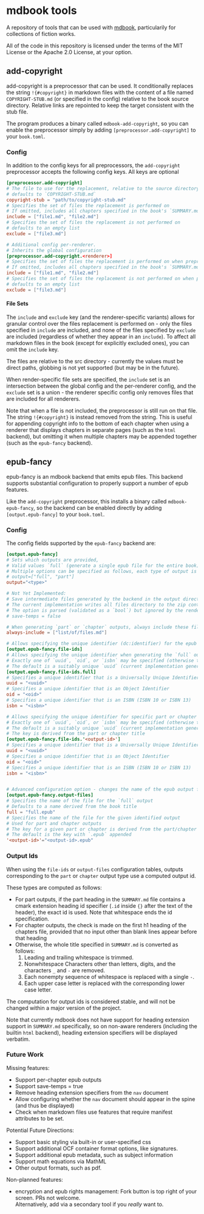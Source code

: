 # mdbook tools

A repository of tools that can be used with [mdbook](https://rust-lang.github.io/mdBook/), particularily for collections of fiction works.

All of the code in this repository is licensed under the terms of the MIT License or the Apache 2.0 License, at your option.

## add-copyright

add-copyright is a preprocessor that can be used. It conditionally replaces the string `!{#copyright}` in markdown files with the content of a file named `COPYRIGHT-STUB.md` (or specified in the config) relative to the book source directory.
Relative links are repointed to keep the target consistent with the stub file.

The program produces a binary called `mdbook-add-copyright`, so you can enable the preprocessor simply by adding `[preprocessor.add-copyright]` to your `book.toml`.

### Config

In addition to the config keys for all preprocessors, the `add-copyright` preprocessor accepts the following config keys.
All keys are optional

```toml
[preprocessor.add-copyright]
# The file to use for the replacement, relative to the source directory of the book
# defaults to `COPYRIGHT-STUB.md`
copyright-stub = "path/to/copyright-stub.md"
# Specifies the set of files the replacement is performed on
# If omitted, includes all chapters specified in the book's `SUMMARY.md`
include = ["file1.md", "file2.md"]
# Specifies the set of files the replacement is not performed on
# defaults to an empty list
exclude = ["file3.md"]

# Additional config per-renderer.
# Inherits the global configuration
[preprocessor.add-copyright.<renderer>]
# Specifies the set of files the replacement is performed on when preprocessing the input for <renderer>
# If omitted, includes all chapters specified in the book's `SUMMARY.md`
include = ["file1.md", "file2.md"]
# Specifies the set of files the replacement is not performed on when preprocessing the input for <renderer>
# defaults to an empty list
exclude = ["file3.md"]
```

#### File Sets

The `include` and `exclude` key (and the renderer-specific variants) allows for granular control over the files replacement is performed on - only the files specified in `include` are included, and none of the files specified by `exclude` are included (regardless of whether they appear in an `include`). To affect all markdown files in the book (except for explicitly excluded ones), you can omit the `include` key. 

The files are relative to the src directory - currently the values must be direct paths, globbing is not yet supported (but may be in the future). 

When render-specific file sets are specified, the `include` set is an intersection between the global config and the per-renderer config, and the `exclude` set is a union - the renderer specific config only removes files that are included for all renderers.

Note that when a file is not included, the preprocessor is still run on that file. The string `!{#copyright}` is instead removed from the string. 
This is useful for appending copyright info to the bottom of each chapter when using a renderer that displays chapters in separate pages (such as the `html` backend), but omitting it when multiple chapters may be appended together (such as the `epub-fancy` backend).

## epub-fancy

epub-fancy is an mdbook backend that emits epub files. This backend supports substantial configuration to properly support a number of epub features.

Like the `add-copyright` preprocessor, this installs a binary called `mdbook-epub-fancy`, so the backend can be enabled directly by adding `[output.epub-fancy]` to your `book.toml`.

### Config

The config fields supported by the `epub-fancy` backend are:

```toml
[output.epub-fancy]
# Sets which outputs are provided,
# Valid values `full` (generate a single epub file for the entire book), `part` (generate an epub file for each Header separated part), or `chapter` (generate individual epub files for each chapter - NOT YET IMPLEMENTED)
# Multiple options can be specified as follows, each type of output is generated
# output=["full", "part"]
output="<type>"

# Not Yet Implemented:
# Save intermediate files generated by the backend in the output directory (under a directory named by the output file id when multiple types are specified or the type is not `full`)
# The current implementation writes all files directory to the zip container  and does not currently support generating the relevant temp files
# The option is parsed (validated as a `bool`) but ignored by the renderer. It may be implemented in the future. 
# save-temps = false

# When generating `part` or `chapter` outputs, always include these files in each output.
always-include = ["list/of/files.md"]

# Allows specifying the unique identifier (dc:identifier) for the epub package documents in each output file
[output.epub-fancy.file-ids]
# Allows specifying the unique identifier when generating the `full` output.
# Exactly one of `uuid`, `oid`, or `isbn` may be specified (otherwise the table must be omitted)
# The default is a suitably unique `uuid` (current implementation generates a v7 id based on the current time)
[output.epub-fancy.file-ids.full]
# Specifies a unique identifier that is a Universally Unique Identifier (https://datatracker.ietf.org/doc/html/rfc4122)
uuid = "<uuid>"
# Specifies a unique identifier that is an Object Identifier
oid = "<oid>"
# Specifies a unique identifier that is an ISBN (ISBN 10 or ISBN 13)
isbn = "<isbn>"

# Allows specifying the unique identifier for specific part or chapter outputs
# Exactly one of `uuid`, `oid`, or `isbn` may be specified (otherwise the table must be omitted)
# The default is a suitably unique `uuid` (current implementation generates a v7 id based on the current time)
# The key is derived from the part or chapter title
[output.epub-fancy.file-ids.'<output-id>']
# Specifies a unique identifier that is a Universally Unique Identifier (https://datatracker.ietf.org/doc/html/rfc4122)
uuid = "<uuid>"
# Specifies a unique identifier that is an Object Identifier
oid = "<oid>"
# Specifies a unique identifier that is an ISBN (ISBN 10 or ISBN 13)
isbn = "<isbn>"


# Advanced configuration option - changes the name of the epub output files
[output.epub-fancy.output-files]
# Specifies the name of the file for the `full` output
# Defaults to a name derived from the book title
full = "full.epub"
# Specifies the name of the file for the given identified output
# Used for part and chapter outputs
# The key for a given part or chapter is derived from the part/chapter title
# The default is the key with `.epub` appended
'<output-id>'="<output-id>.epub"
```

### Output Ids

When using the `file-ids` or `output-files` configuration tables, outputs corresponding to the `part` or `chapter` output type use a computed output id.

These types are computed as follows:
* For part outputs, if the part heading in the `SUMMARY.md` file contains a cmark extension heading id specifier (`.id` inside `{}` after the text of the header), the exact id is used. Note that whitespace ends the id specification.
* For chapter outputs, the check is made on the first h1 heading of the chapters file, provided that no input other than blank lines appear before that heading
* Otherwise, the whole title specified in `SUMMARY.md` is converted as follows:
  1. Leading and trailing whitespace is trimmed.
  2. Nonwhitespace Characters other than letters, digits, and the characters `_` and `-` are removed.
  3. Each nonempty sequence of whitespace is replaced with a single `-`.
  4. Each upper case letter is replaced with the corresponding lower case letter.


The computation for output ids is considered stable, and will not be changed within a major version of the project.

Note that currently mdbook does not have support for heading extension support in `SUMMARY.md` specifically, so on non-aware renderers (including the builtin `html` backend), heading extension specifiers will be displayed verbatim. 

### Future Work

Missing features:
* Support per-chapter epub outputs
* Support save-temps = true
* Remove heading extension specifiers from the `nav` document
* Allow configuring whether the `nav` document should appear in the spine (and thus be displayed)
* Check when markdown files use features that require manifest attributes to be set.

Potential Future Directions:
* Support basic styling via built-in or user-specified css
* Support additional OCF container format options, like signatures.
* Support additional epub metadata, such as subject information
* Support math equations via MathML
* Other output formats, such as pdf.

Non-planned features:
* encryption and epub rights management: Fork button is top right of your screen. PRs not welcome. \
 Alternatively, add via a secondary tool if you *really* want to.